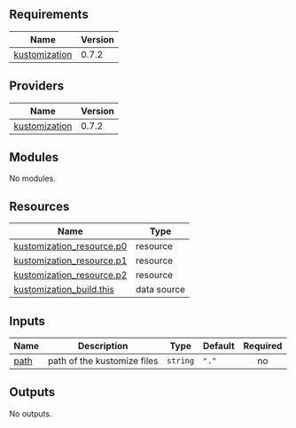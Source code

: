 <!-- BEGIN_TF_DOCS -->
## Requirements

| Name | Version |
|------|---------|
| <a name="requirement_kustomization"></a> [kustomization](#requirement\_kustomization) | 0.7.2 |

## Providers

| Name | Version |
|------|---------|
| <a name="provider_kustomization"></a> [kustomization](#provider\_kustomization) | 0.7.2 |

## Modules

No modules.

## Resources

| Name | Type |
|------|------|
| [kustomization_resource.p0](https://registry.terraform.io/providers/kbst/kustomization/0.7.2/docs/resources/resource) | resource |
| [kustomization_resource.p1](https://registry.terraform.io/providers/kbst/kustomization/0.7.2/docs/resources/resource) | resource |
| [kustomization_resource.p2](https://registry.terraform.io/providers/kbst/kustomization/0.7.2/docs/resources/resource) | resource |
| [kustomization_build.this](https://registry.terraform.io/providers/kbst/kustomization/0.7.2/docs/data-sources/build) | data source |

## Inputs

| Name | Description | Type | Default | Required |
|------|-------------|------|---------|:--------:|
| <a name="input_path"></a> [path](#input\_path) | path of the kustomize files | `string` | `"."` | no |

## Outputs

No outputs.
<!-- END_TF_DOCS -->
